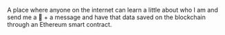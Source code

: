 A place where anyone on the internet can learn a little about who I am and send me a 👋 + a message and have that data saved on the blockchain through an Ethereum smart contract.